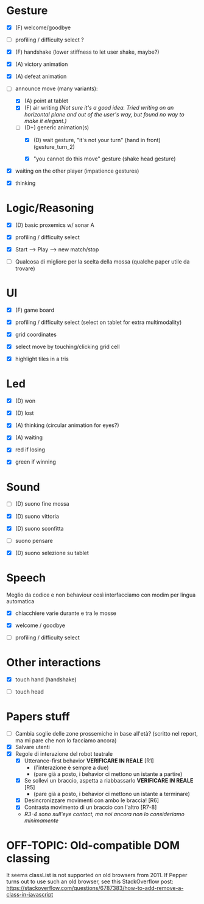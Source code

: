 # Gesture 
- [X] (F) welcome/goodbye

- [ ] profiling / difficulty select ? 

- [X] (F) handshake (lower stiffness to let user shake, maybe?)

- [X] (A) victory animation

- [X] (A) defeat animation

- [ ] announce move (many variants):
    - [X] (A) point at tablet
    - [X] (F) air writing *(Not sure it's a good idea. Tried writing on an horizontal plane and out of the user's way, but found no way to make it elegant.)*
    - [ ] (D+) generic animation(s)
        - [X] (D) wait gesture, "it's not your turn" (hand in front) (gesture_turn_2)
        - [X] "you cannot do this move" gesture (shake head gesture)


- [X] waiting on the other player (impatience gestures)

- [X] thinking



# Logic/Reasoning

- [X] (D) basic proxemics w/ sonar A
- [X] profiling / difficulty select
- [X] Start --> Play --> new match/stop
- [ ] Qualcosa di migliore per la scelta della mossa (qualche paper utile da trovare)


# UI

- [X] (F) game board
- [X] profiling / difficulty select (select on tablet for extra multimodality)
- [X] grid coordinates
- [X] select move by touching/clicking grid cell
- [X] highlight tiles in a tris



# Led

- [X] (D) won
- [X] (D) lost
- [X] (A) thinking (circular animation for eyes?) 
- [X] (A) waiting 
- [X] red if losing
- [X] green if winning


# Sound

- [ ] (D) suono fine mossa 
- [X] (D) suono vittoria 
- [X] (D) suono sconfitta 
- [ ] suono pensare 
- [X] (D) suono selezione su tablet 


# Speech
Meglio da codice e non behaviour così interfacciamo con modim per lingua automatica

- [X] chiacchiere varie durante e tra le mosse
- [X] welcome / goodbye
- [ ] profiling / difficulty select


# Other interactions

- [X] touch hand (handshake)
- [ ] touch head


# Papers stuff

- [ ] Cambia soglie delle zone prossemiche in base all'età? (scritto nel report, ma mi pare che non lo facciamo ancora)
- [X] Salvare utenti
- [X] Regole di interazione del robot teatrale
    - [X] Utterance-first behavior **VERIFICARE IN REALE** [R1]
        - (l'interazione è sempre a due)
        - (pare già a posto, i behavior ci mettono un istante a partire)
    - [X] Se sollevi un braccio, aspetta a riabbassarlo **VERIFICARE IN REALE** [R5]
        - (pare già a posto, i behavior ci mettono un istante a terminare)
    - [X] Desincronizzare movimenti con ambo le braccia! [R6]
    - [X] Contrasta movimento di un braccio con l'altro [R7-8]
    - *R3-4 sono sull'eye contact, ma noi ancora non lo consideriamo minimamente*

# OFF-TOPIC: Old-compatible DOM classing

It seems classList is not supported on old browsers from 2011.
If Pepper turns out to use such an old browser, see this StackOverflow post:
https://stackoverflow.com/questions/6787383/how-to-add-remove-a-class-in-javascript
